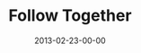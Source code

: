 ---
layout: message
category: message
series: "Follow the Leader"
title: "Follow Together"
date: 2013-02-23-00-00
message_id: 770
audio: "http://s3.amazonaws.com/crossroads-media/media/legacy/mp3/followtheleader_oakley_03.mp3"
audio-duration: "38:01"
program: "http://s3.amazonaws.com/crossroads-media/media/legacy/documents/02_23-24_13Program_LO.pdf"
description: "Chuck Mingo talks about how following the Leader is best with a tribe."
video: "https://s3.amazonaws.com/crossroadsvideomessages/followtheleader_oakley_03.mp4"
video-duration: "38:05"
video-image: "http://s3.amazonaws.com/crossroads-media/images/legacy/content/followtheleader_oakley_03_still.jpg"
explicit: "N"
---